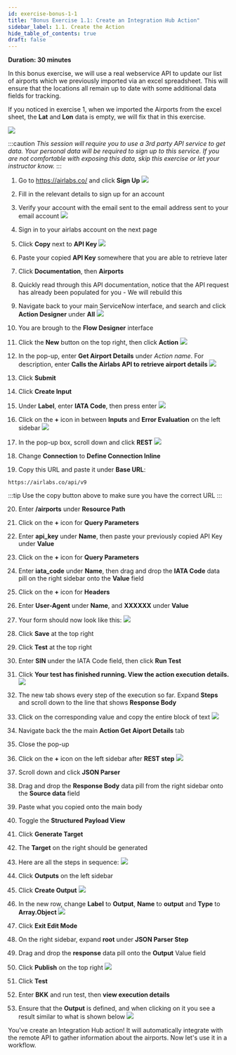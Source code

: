 ```yaml
---
id: exercise-bonus-1-1
title: "Bonus Exercise 1.1: Create an Integration Hub Action"
sidebar_label: 1.1. Create the Action
hide_table_of_contents: true
draft: false
---
```


**Duration: 30 minutes**

In this bonus exercise, we will use a real webservice API to update our list of airports which we previously imported via an excel spreadsheet. This will ensure that the locations all remain up to date with some additional data fields for tracking.

If you noticed in exercise 1, when we imported the Airports from the excel sheet, the **Lat** and **Lon** data is empty, we will fix that in this exercise. 

![](images/latlonmiss.png)

:::caution
*This session will require you to use a 3rd party API service to get data. Your personal data will be required to sign up to this service. If you are not comfortable with exposing this data, skip this exercise or let your instructor know.*
:::

1. Go to https://airlabs.co/ and click **Sign Up**
![](images/airlabslanding.png)


2. Fill in the relevant details to sign up for an account


3. Verify your account with the email sent to the email address sent to your email account
![](images/confirmationair.png)


4. Sign in to your airlabs account on the next page


5. Click **Copy** next to **API Key**
![](images/airlandingpage.png)


6. Paste your copied **API Key** somewhere that you are able to retrieve later


7. Click **Documentation**, then **Airports**


8. Quickly read through this API documentation, notice that the API request has already been populated for you - We will rebuild this


9. Navigate back to your main ServiceNow interface, and search and click **Action Designer** under **All**
![](images/actiondesigner.png)


10. You are brough to the **Flow Designer** interface


11. Click the **New** button on the top right, then click **Action**
![](images/clickaction.png)


12. In the pop-up, enter **Get Airport Details** under *Action name*. For description, enter **Calls the Airlabs API to retrieve airport details**
![](images/actionprops.png)


13. Click **Submit**


14. Click **Create Input**


15. Under **Label**, enter **IATA Code**, then press enter
![](images/createinput.png)


16. Click on the **+** icon in between **Inputs** and **Error Evaluation** on the left sidebar
![](images/addstep1.png)


17. In the pop-up box, scroll down and click **REST**
![](images/rest.png)


18. Change **Connection** to **Define Connection Inline**


19. Copy this URL and paste it under **Base URL**:
```
https://airlabs.co/api/v9
```

:::tip
Use the copy button above to make sure you have the correct URL
:::

20. Enter **/airports** under **Resource Path**


21. Click on the **+** icon for **Query Parameters**


22. Enter **api_key** under **Name**, then paste your previously copied API Key under **Value**


23. Click on the **+** icon for **Query Parameters**


24. Enter **iata_code** under **Name**, then drag and drop the **IATA Code** data pill on the right sidebar onto the **Value** field


25. Click on the **+** icon for **Headers**


26. Enter **User-Agent** under **Name**, and **XXXXXX** under **Value**


27. Your form should now look like this:
![](images/restcomplete.png)


28. Click **Save** at the top right


29. Click **Test** at the top right


30. Enter **SIN** under the IATA Code field, then click **Run Test**


31. Click **Your test has finished running. View the action execution details.**
![](images/iatatest.png)


32. The new tab shows every step of the execution so far. Expand **Steps** and scroll down to the line that shows **Response Body**


33. Click on the corresponding value and copy the entire block of text
![](images/copyoutput.gif)


34. Navigate back the the main **Action Get Aiport Details** tab


35. Close the pop-up


36. Click on the **+** icon on the left sidebar after **REST step**
![](images/afterrest.png)


37. Scroll down and click **JSON Parser**


38. Drag and drop the **Response Body** data pill from the right sidebar onto the **Source data** field


39. Paste what you copied onto the main body


40. Toggle the **Structured Payload View**


41. Click **Generate Target**


42. The **Target** on the right should be generated


43. Here are all the steps in sequence:
![](images/jsonparser.gif)


44. Click **Outputs** on the left sidebar


45. Click **Create Output**
![](images/output.png)


46. In the new row, change **Label** to **Output**, **Name** to **output** and **Type** to **Array.Object**
![](images/arrayobj.png)


47. Click **Exit Edit Mode**


48. On the right sidebar, expand **root** under **JSON Parser Step**


49. Drag and drop the **response** data pill onto the **Output** Value field


50. Click **Publish** on the top right
![](images/publishaction.gif)


51. Click **Test**


52. Enter **BKK** and run test, then **view execution details**


53. Ensure that the **Output** is defined, and when clicking on it you see a result similar to what is shown below
![](images/finaltest.png)


You've create an Integration Hub action! It will automatically integrate with the remote API to gather information about the airports. Now let's use it in a workflow.